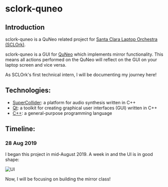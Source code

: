 # sclork-quneo

## Introduction
sclork-quneo is a QuNeo related project for [Santa Clara Laptop Orchestra (SCLOrk)](https://www.scu.edu/cas/music/ensembles/sclork/).

sclork-quneo is a GUI for [QuNeo](https://www.keithmcmillen.com/products/quneo/) which implements mirror functionality. 
This means all actions performed on the QuNeo will reflect on the GUI on your laptop screen and vice versa. 

As SCLOrk's first technical intern, I will be documenting my journey here! 

## Technologies:
* [SuperCollider](https://github.com/supercollider/supercollider): a platform for audio synthesis written in C++
* [Qt](https://en.wikipedia.org/wiki/Qt_(software)): a toolkit for creating graphical user interfaces (GUI) written in C++
* [C++](https://en.wikipedia.org/wiki/C%2B%2B): a general-purpose programming language

## Timeline:

### 28 Aug 2019
I began this project in mid-August 2019. A week in and the UI is in good shape:

![UI](https://github.com/tanya-sonker/sclork-quneo/blob/master/Screen%20Shot%202019-08-27%20at%204.51.19%20PM.png)

Now, I will be focusing on building the mirror class!
